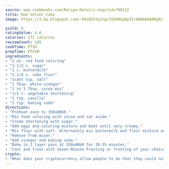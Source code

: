 ```yaml
---
source: www.cookbooks.com/Recipe-Details.aspx?id=790212
title: Red Velvet Cake
image: https://1.bp.blogspot.com/-K9x65VJqJng/YA2H0Ig8p3I/AAAAAAAABg0/JRKr7ZzesxofwlGw6YudXad_aQn9BD52QCLcBGAsYHQ/s299/2.png

yield: 6
ratingValue: 4.6
calories: 172 calories
reviewCount: 145
cookTime: PT2H
prepTime: PT41M
ingredients:
- "2 oz. red food coloring"
- "1-1/2 c. sugar"
- "1 c. buttermilk"
- "2-1/4 c. cake flour"
- "scant tsp. salt"
- "1 Tbsp. white vinegar"
- "2 to 3 Tbsp. cocoa mix"
- "1/2 c. vegetable shortening"
- "1 tsp. vanilla"
- "1 tsp. baking soda"
directions:
- "Preheat oven to 350u00b0."
- "Mix food coloring with cocoa and set aside."
- "Cream shortening with sugar."
- "Add eggs and coloring mixture and beat until very creamy."
- "Mix flour with salt. Alternately mix buttermilk and flour mixture and vanilla."
- "Remove from mixer."
- "Add vinegar and baking soda."
- "Bake in 2 layer pans at 350u00b0 for 30-35 minutes."
- "Cool and frost with Seven Minute Frosting or frosting of your choice."
crypto:
- "What does your cryptocurrency allow people to do that they could not do otherwise, and how does it help them do existing tasks more quickly or cheaply?"
---
```

